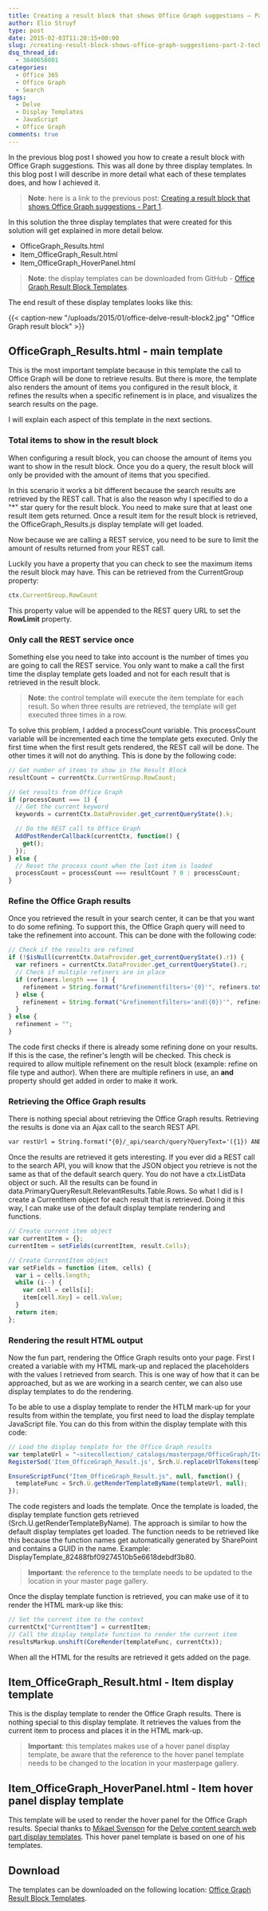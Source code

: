 ```yaml
---
title: Creating a result block that shows Office Graph suggestions – Part 2 technical details
author: Elio Struyf
type: post
date: 2015-02-03T11:20:15+00:00
slug: /creating-result-block-shows-office-graph-suggestions-part-2-technical-details/
dsq_thread_id:
  - 3840658001
categories:
  - Office 365
  - Office Graph
  - Search
tags:
  - Delve
  - Display Templates
  - JavaScript
  - Office Graph
comments: true
---
```


In the previous blog post I showed you how to create a result block with Office Graph suggestions. This was all done by three display templates. In this blog post I will describe in more detail what each of these templates does, and how I achieved it.

> **Note**: here is a link to the previous post: [Creating a result block that shows Office Graph suggestions - Part 1](https://www.eliostruyf.com/creating-result-block-shows-office-graph-suggestions-part-1/).

In this solution the three display templates that were created for this solution will get explained in more detail below.

*   OfficeGraph_Results.html
*   Item_OfficeGraph_Result.html
*   Item_OfficeGraph_HoverPanel.html

> **Note**: the display templates can be downloaded from GitHub - [Office Graph Result Block Templates](https://github.com/SPCSR/DisplayTemplates/tree/master/Search%20Display%20Templates/Office%20Graph%20Result%20Block%20Templates "Office Graph Result Block Templates").

The end result of these display templates looks like this:

{{< caption-new "/uploads/2015/01/office-delve-result-block2.jpg" "Office Graph result block" >}}

## OfficeGraph_Results.html - main template

This is the most important template because in this template the call to Office Graph will be done to retrieve results. But there is more, the template also renders the amount of items you configured in the result block, it refines the results when a specific refinement is in place, and visualizes the search results on the page.

I will explain each aspect of this template in the next sections.

### Total items to show in the result block

When configuring a result block, you can choose the amount of items you want to show in the result block. Once you do a query, the result block will only be provided with the amount of items that you specified.

In this scenario it works a bit different because the search results are retrieved by the REST call. That is also the reason why I specified to do a "*" star query for the result block. You need to make sure that at least one result item gets returned. Once a result item for the result block is retrieved, the OfficeGraph_Results.js display template will get loaded.

Now because we are calling a REST service, you need to be sure to limit the amount of results returned from your REST call.

Luckily you have a property that you can check to see the maximum items the result block may have. This can be retrieved from the CurrentGroup property:

```JavaScript
ctx.CurrentGroup.RowCount
```

This property value will be appended to the REST query URL to set the **RowLimit** property.

### Only call the REST service once

Something else you need to take into account is the number of times you are going to call the REST service. You only want to make a call the first time the display template gets loaded and not for each result that is retrieved in the result block.

> **Note**: the control template will execute the item template for each result. So when three results are retrieved, the template will get executed three times in a row.

To solve this problem, I added a processCount variable. This processCount variable will be incremented each time the template gets executed. Only the first time when the first result gets rendered, the REST call will be done. The other times it will not do anything. This is done by the following code:

```JavaScript
// Get number of items to show in the Result Block
resultCount = currentCtx.CurrentGroup.RowCount;

// Get results from Office Graph
if (processCount === 1) {
  // Get the current keyword
  keywords = currentCtx.DataProvider.get_currentQueryState().k;

  // Do the REST call to Office Graph
  AddPostRenderCallback(currentCtx, function() {
    get();
  });
} else {
  // Reset the process count when the last item is loaded
  processCount = processCount === resultCount ? 0 : processCount;
}
```


### Refine the Office Graph results

Once you retrieved the result in your search center, it can be that you want to do some refining. To support this, the Office Graph query will need to take the refinement into account. This can be done with the following code:

```JavaScript
// Check if the results are refined
if (!$isNull(currentCtx.DataProvider.get_currentQueryState().r)) {
  var refiners = currentCtx.DataProvider.get_currentQueryState().r;
  // Check if multiple refiners are in place
  if (refiners.length === 1) {
    refinement = String.format("&refinementfilters='{0}'", refiners.toString());
  } else {
    refinement = String.format("&refinementfilters='and({0})'", refiners.toString());
  }
} else {
  refinement = "";
}
```

The code first checks if there is already some refining done on your results. If this is the case, the refiner's length will be checked. This check is required to allow multiple refinement on the result block (example: refine on file type and author). When there are multiple refiners in use, an **and** property should get added in order to make it work.

### Retrieving the Office Graph results

There is nothing special about retrieving the Office Graph results. Retrieving the results is done via an Ajax call to the search REST API.
```default
var restUrl = String.format("{0}/_api/search/query?QueryText='({1}) AND (FileExtension:doc OR FileExtension:docx OR FileExtension:ppt OR FileExtension:pptx OR FileExtension:xls OR FileExtension:xlsx OR FileExtension:pdf)'&Properties='TitleBasedSummaries:true,GraphQuery:and(actor(me\\,action\\:1021)\\,actor(me\\,or(action\\:1021\\,action\\:1036\\,action\\:1037\\,action\\:1039))),GraphRankingModel:action\\:1021\\,weight\\:1\\,edgeFunc\\:weight\\,mergeFunc\\:max'&SelectProperties='Author,AuthorOwsUser,DocId,EditorOwsUser,FileExtension,FileType,HitHighlightedProperties,HitHighlightedSummary,LastModifiedTime,LikeCountLifetime,ListID,ListItemID,OriginalPath,Path,Rank,SPWebUrl,SiteTitle,Title,ViewCountLifetime,siteID,uniqueID,webID,SecondaryFileExtension'&hithighlightedproperties='Title,Path'&RankingModelId='0c77ded8-c3ef-466d-929d-905670ea1d72'&RowLimit={2}&StartRow=0&BypassResultTypes=true{3}&ClientType='OfficeGraphTemplate'", _spPageContextInfo.webAbsoluteUrl, keywords, resultCount, refinement);
```

Once the results are retrieved it gets interesting. If you ever did a REST call to the search API, you will know that the JSON object you retrieve is not the same as that of the default search query. You do not have a ctx.ListData object or such. All the results can be found in data.PrimaryQueryResult.RelevantResults.Table.Rows. So what I did is I create a CurrentItem object for each result that is retrieved. Doing it this way, I can make use of the default display template rendering and functions.

```JavaScript
// Create current item object
var currentItem = {};
currentItem = setFields(currentItem, result.Cells);

// Create CurrentItem object
var setFields = function (item, cells) {
  var i = cells.length;
  while (i--) {
    var cell = cells[i];
    item[cell.Key] = cell.Value;
  }
  return item;
};
```


### Rendering the result HTML output

Now the fun part, rendering the Office Graph results onto your page. First I created a variable with my HTML mark-up and replaced the placeholders with the values I retrieved from search. This is one way of how that it can be approached, but as we are working in a search center, we can also use display templates to do the rendering.

To be able to use a display template to render the HTLM mark-up for your results from within the template, you first need to load the display template JavaScript file. You can do this from within the display template with this code:

```JavaScript
// Load the display template for the Office Graph results
var templateUrl = "~sitecollection/_catalogs/masterpage/OfficeGraph/Item_OfficeGraph_Result.js";
RegisterSod('Item_OfficeGraph_Result.js', Srch.U.replaceUrlTokens(templateUrl));

EnsureScriptFunc("Item_OfficeGraph_Result.js", null, function() {
  templateFunc = Srch.U.getRenderTemplateByName(templateUrl, null);
});
```

The code registers and loads the template. Once the template is loaded, the display template function gets retrieved (Srch.U.getRenderTemplateByName). The approach is similar to how the default display templates get loaded. The function needs to be retrieved like this because the function names get automatically generated by SharePoint and contains a GUID in the name. Example: DisplayTemplate_82488fbf09274510b5e6618debdf3b80.

> **Important**: the reference to the template needs to be updated to the location in your master page gallery.

Once the display template function is retrieved, you can make use of it to render the HTML mark-up like this:

```JavaScript
// Set the current item to the context
currentCtx["CurrentItem"] = currentItem;
// Call the display template function to render the current item
resultsMarkup.unshift(CoreRender(templateFunc, currentCtx));
```

When all the HTML for the results are retrieved it gets added on the page.

## Item_OfficeGraph_Result.html - Item display template

This is the display template to render the Office Graph results. There is nothing special to this display template. It retrieves the values from the current item to process and places it in the HTML mark-up.

> **Important**: this templates makes use of a hover panel display template, be aware that the reference to the hover panel template needs to be changed to the location in your masterpage gallery.

## Item_OfficeGraph_HoverPanel.html - Item hover panel display template

This template will be used to render the hover panel for the Office Graph results. Special thanks to [Mikael Svenson](https://twitter.com/mikaelsvenson) for the [Delve content search web part display templates](https://github.com/SPCSR/DisplayTemplates/tree/master/Search%20Display%20Templates/mAdcOW%20Search%20Center%20Templates/mAdcOWGraph). This hover panel template is based on one of his templates.

## Download

The templates can be downloaded on the following location: [Office Graph Result Block Templates](https://github.com/SPCSR/DisplayTemplates/tree/master/Search%20Display%20Templates/Office%20Graph%20Result%20Block%20Templates "Office Graph Result Block Templates").